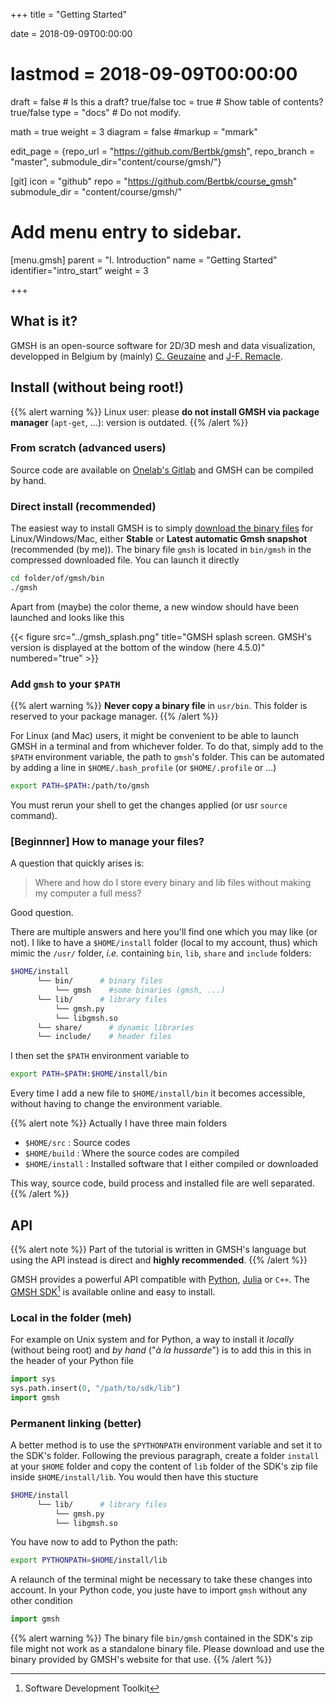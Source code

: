 +++
title = "Getting Started"

date = 2018-09-09T00:00:00
# lastmod = 2018-09-09T00:00:00

draft = false  # Is this a draft? true/false
toc = true  # Show table of contents? true/false
type = "docs"  # Do not modify.

math = true
weight = 3
diagram = false
#markup = "mmark"

edit_page = {repo_url = "https://github.com/Bertbk/gmsh", repo_branch = "master", submodule_dir="content/course/gmsh/"}

[git]
  icon = "github"
  repo = "https://github.com/Bertbk/course_gmsh"
  submodule_dir = "content/course/gmsh/"


# Add menu entry to sidebar.
[menu.gmsh]
  parent = "I. Introduction"
  name = "Getting Started"
  identifier="intro_start"
  weight = 3

+++

## What is it?

GMSH is an open-source software for 2D/3D mesh and data visualization, developped in Belgium by (mainly) [C. Geuzaine](https://geuz.org) and [J-F. Remacle](https://perso.uclouvain.be/jean-francois.remacle/).

## Install (without being root!)

{{% alert warning %}}
Linux user: please **do not install GMSH via package manager** (`apt-get`, ...): version is outdated.
{{% /alert %}}


### From scratch (advanced users)

Source code are available on [Onelab's Gitlab](https://gitlab.onelab.info/gmsh/gmsh) and GMSH can be compiled by hand. 

### Direct install (recommended)

The easiest way to install GMSH is to simply [download the binary files](https://gmsh.info) for Linux/Windows/Mac, either **Stable** or **Latest automatic Gmsh snapshot** (recommended (by me)). The binary file `gmsh` is located in `bin/gmsh` in the compressed downloaded file. You can launch it directly
```bash
cd folder/of/gmsh/bin
./gmsh
```

Apart from (maybe) the color theme, a new window should have been launched and looks like this

{{< figure src="../gmsh_splash.png" title="GMSH splash screen. GMSH's version is displayed at the bottom of the window (here 4.5.0)" numbered="true" >}}

### Add `gmsh` to your `$PATH`

{{% alert warning %}}
**Never copy a binary file** in `usr/bin`. This folder is reserved to your package manager.
{{% /alert %}}

For Linux (and Mac) users, it might be convenient to be able to launch GMSH in a terminal and from whichever folder. To do that, simply add to the `$PATH` environment variable, the path to `gmsh`'s folder. This can be automated by adding a line in `$HOME/.bash_profile` (or `$HOME/.profile` or ...)
```bash
export PATH=$PATH:/path/to/gmsh
```
You must rerun your shell to get the changes applied (or usr `source` command).

### [Beginnner] How to manage your files?

A question that quickly arises is:

> Where and how do I store every binary and lib files without making my computer a full mess?

Good question.

There are multiple answers and here you'll find one which you may like (or not). I like to have a `$HOME/install` folder (local to my account, thus) which mimic the `/usr/` folder, *i.e.* containing `bin`, `lib`, `share` and `include` folders:

```bash
$HOME/install
      └── bin/      # binary files
          └── gmsh    #some binaries (gmsh, ...)
      └── lib/      # library files
          └── gmsh.py
          └── libgmsh.so
      └── share/      # dynamic libraries
      └── include/    # header files
```
I then set the `$PATH` environment variable to
```bash
export PATH=$PATH:$HOME/install/bin
```
Every time I add a new file to `$HOME/install/bin` it becomes accessible, without having to change the environment variable.

{{% alert note %}}
Actually I have three main folders

- `$HOME/src` : Source codes
- `$HOME/build` : Where the source codes are compiled
- `$HOME/install` : Installed software that I either compiled or downloaded

This way, source code, build process and installed file are well separated.
{{% /alert %}}


## API

{{% alert note %}}
Part of the tutorial is written in GMSH's language but using the API instead is direct and **highly recommended**.
{{% /alert %}}

GMSH provides a powerful API compatible with [Python](https://www.python.org/), [Julia](https://julialang.org/) or `C++`.  The [GMSH SDK](http://gmsh.info/)[^1] is available online and easy to install. 

### Local in the folder (meh)

For example on Unix system and for Python, a way to install it *locally* (without being root) and *by hand* ("*à la hussarde*") is to add this in this in the header of your Python file

```python
import sys
sys.path.insert(0, "/path/to/sdk/lib")
import gmsh
```

### Permanent linking (better)

A better method is to use the `$PYTHONPATH` environment variable and set it to the SDK's folder. Following the previous paragraph, create a folder `install` at your `$HOME` folder and copy the content of `lib` folder of the SDK's zip file inside `$HOME/install/lib`. You would then have this stucture

```bash
$HOME/install
      └── lib/      # library files
          └── gmsh.py
          └── libgmsh.so
```
You have now to add to Python the path:

```bash
export PYTHONPATH=$HOME/install/lib
```

A relaunch of the terminal might be necessary to take these changes into account. In your Python code, you juste have to import `gmsh` without any other condition

```python
import gmsh
```

{{% alert warning %}}
The binary file `bin/gmsh` contained in the SDK's zip file might not work as a standalone binary file. Please download and use the binary provided by GMSH's website for that use.
{{% /alert %}}


[^1]: Software Development Toolkit

